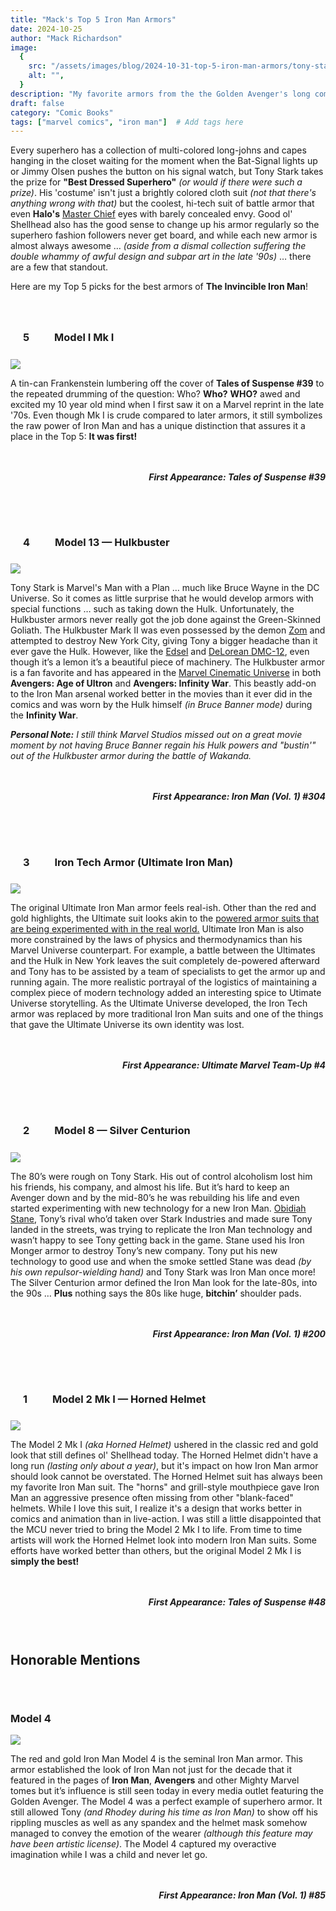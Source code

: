 ```yaml
---
title: "Mack's Top 5 Iron Man Armors"
date: 2024-10-25
author: "Mack Richardson"
image:
  {
    src: "/assets/images/blog/2024-10-31-top-5-iron-man-armors/tony-stark-armors.webp",
    alt: "",
  }
description: "My favorite armors from the the Golden Avenger's long comic book history."
draft: false
category: "Comic Books"
tags: ["marvel comics", "iron man"]  # Add tags here
---
```


Every superhero has a collection of multi-colored long-johns and capes hanging in the closet waiting for the moment when the Bat-Signal lights up or Jimmy Olsen pushes the button on his signal watch, but Tony Stark takes the prize for **"Best Dressed Superhero"** _(or would if there were such a prize)_. His 'costume' isn't just a brightly colored cloth suit _(not that there's anything wrong with that)_ but the coolest, hi-tech suit of battle armor that even **Halo's** <a title="Master Chief (Halo)" href="http://en.wikipedia.org/wiki/Master_Chief_(Halo)" target="_blank">Master Chief</a> eyes with barely concealed envy. Good ol' Shellhead also has the good sense to change up his armor regularly so the superhero fashion followers never get board, and while each new armor is almost always awesome &hellip; _(aside from a dismal collection suffering the double whammy of awful design and subpar art in the late '90s)_ &hellip; there are a few that standout. 

Here are my Top 5 picks for the best armors of **The Invincible Iron Man**!

<section class="list five">
  
  ### **5** Model I Mk I

  <img src="/assets/images/blog/2024-10-31-top-5-iron-man-armors/iron-man-model-1.png" class="avatar no-border">

  A tin-can Frankenstein lumbering off the cover of **Tales of Suspense #39** to the repeated drumming of the question: Who? **Who?** **WHO?** awed and excited my 10 year old mind when I first saw it on a Marvel reprint in the late '70s. Even though Mk I is crude compared to later armors, it still symbolizes the raw power of Iron Man and has a unique distinction that assures it a place in the Top 5: **It was first!**

  ##### **First Appearance:** Tales of Suspense #39

</section>

<section class="list four">

### **4** Model 13 &mdash; Hulkbuster

<img src="/assets/images/blog/2024-10-31-top-5-iron-man-armors/iron-man-model-13-hulkbuster.png" class="avatar no-border">

Tony Stark is Marvel's Man with a Plan &hellip; much like Bruce Wayne in the DC Universe. So it comes as little surprise that he would develop armors with special functions &hellip; such as taking down the Hulk. Unfortunately, the Hulkbuster armors never really got the job done against the Green-Skinned Goliath. The Hulkbuster Mark II was even possessed by the demon <a title="The Demon Zom" href="http://en.wikipedia.org/wiki/Zom" target="_blank">Zom</a> and attempted to destroy New York City, giving Tony a bigger headache than it ever gave the Hulk. However, like the <a title="Edsel" href="http://en.wikipedia.org/wiki/Edsel" target="_blank">Edsel</a> and <a title="DeLorean DMC-12" href="http://en.wikipedia.org/wiki/DeLorean_DMC-12" target="_blank">DeLorean DMC-12</a>, even though it’s a lemon it’s a beautiful piece of machinery. The Hulkbuster armor is a fan favorite and has appeared in the <a title="Marvel Cinematic Universe" href="http://en.wikipedia.org/wiki/Marvel_Cinematic_Universe" target="_blank">Marvel Cinematic Universe</a> in both **Avengers: Age of Ultron** and **Avengers: Infinity War**. This beastly add-on to the Iron Man arsenal worked better in the movies than it ever did in the comics and was worn by the Hulk himself _(in Bruce Banner mode)_ during the **Infinity War**. 

_**Personal Note:** I still think Marvel Studios missed out on a great movie moment by not having Bruce Banner regain his Hulk powers and "bustin'" out of the Hulkbuster armor during the battle of Wakanda._

##### **First Appearance:** Iron Man (Vol. 1) #304</h5>

</section>

<section class="list three">

### **3** Iron Tech Armor (Ultimate Iron Man)

<img src="/assets/images/blog/2024-10-31-top-5-iron-man-armors/iron-man-ultimate.png" class="avatar no-border">

The original Ultimate Iron Man armor feels real-ish. Other than the red and gold highlights, the Ultimate suit looks akin to the <a title="Powered Exoskeleton Research" href="http://en.wikipedia.org/wiki/Power_armor#Current_Research" target="_blank">powered armor suits that are being experimented with in the real world.</a> Ultimate Iron Man is also more constrained by the laws of physics and thermodynamics than his Marvel Universe counterpart. For example, a battle between the Ultimates and the Hulk in New York leaves the suit completely de-powered afterward and Tony has to be assisted by a team of specialists to get the armor up and running again. The more realistic portrayal of the logistics of maintaining a complex piece of modern technology added an interesting spice to Utimate Universe storytelling. As the Ultimate Universe developed, the Iron Tech armor was replaced by more traditional Iron Man suits and one of the things that gave the Ultimate Universe its own identity was lost.

##### **First Appearance:** Ultimate Marvel Team-Up #4

</section>

<section class=" list two">

### **2** Model 8 &mdash; Silver Centurion

<img src="/assets/images/blog/2024-10-31-top-5-iron-man-armors/iron-man-model-8.png" class="avatar no-border">

The 80’s were rough on Tony Stark. His out of control alcoholism lost him his friends, his company, and almost his life. But it’s hard to keep an Avenger down and by the mid-80’s he was rebuilding his life and even started experimenting with new technology for a new Iron Man. <a title="Obidiah Stane aka Iron Monger" href="http://en.wikipedia.org/wiki/Iron_Monger" target="_blank">Obidiah Stane</a>, Tony’s rival who’d taken over Stark Industries and made sure Tony landed in the streets, was trying to replicate the Iron Man technology and wasn’t happy to see Tony getting back in the game. Stane used his Iron Monger armor to destroy Tony’s new company. Tony put his new technology to good use and when the smoke settled Stane was dead _(by his own repulsor-wielding hand)_ and Tony Stark was Iron Man once more! The Silver Centurion armor defined the Iron Man look for the late-80s, into the 90s &hellip; **Plus** nothing says the 80s like huge, **bitchin’** shoulder pads.

##### **First Appearance:** Iron Man (Vol. 1) #200

</section>

<section class="list one">

### **1** Model 2 Mk I &mdash; Horned Helmet

<img src="/assets/images/blog/2024-10-31-top-5-iron-man-armors/iron-man-model-2-mk-1.png" class="avatar no-border">

The Model 2 Mk I _(aka Horned Helmet)_ ushered in the classic red and gold look that still defines ol' Shellhead today. The Horned Helmet didn't have a long run _(lasting only about a year)_, but it's impact on how Iron Man armor should look cannot be overstated. The Horned Helmet suit has always been my favorite Iron Man suit. The "horns" and grill-style mouthpiece gave Iron Man an aggressive presence often missing from other "blank-faced" helmets. While I love this suit, I realize it's a design that works better in comics and animation than in live-action. I was still a little disappointed that the MCU never tried to bring the Model 2 Mk I to life. From time to time artists will work the Horned Helmet look into modern Iron Man suits. Some efforts have worked better than others, but the original Model 2 Mk I is **simply the best!**

##### **First Appearance:** Tales of Suspense #48

</section>

<h2 class="inverted">Honorable Mentions</h2>

<section class="list honorable">

### Model 4

<img src="/assets/images/blog/2024-10-31-top-5-iron-man-armors/iron-man-model-4.png" class="avatar no-border">

The red and gold Iron Man Model 4 is the seminal Iron Man armor. This armor established the look of Iron Man not just for the decade that it featured in the pages of **Iron Man**, **Avengers** and other Mighty Marvel tomes but it’s influence is still seen today in every media outlet featuring the Golden Avenger. The Model 4 was a perfect example of superhero armor. It still allowed Tony _(and Rhodey during his time as Iron Man)_ to show off his rippling muscles as well as any spandex and the helmet mask somehow managed to convey the emotion of the wearer _(although this feature may have been artistic license)_. The Model 4 captured my overactive imagination while I was a child and never let go.

##### **First Appearance:** Iron Man (Vol. 1) #85

</section>

<style>
  h2.inverted {
    margin-block: 3rem !important;
  }
  section.list h3 > strong {
    background-color: hsl(var(--color-dark), 1);
    border-radius: 100%;
    color: hsl(var(--color-light), 1);
    display: inline-block;
    margin-right: 1rem;
    padding: 0.5rem 1.25rem;
  }
  section.list h5 {
    border-bottom: none !important;
    border-top: 3px double hsl(var(--color-dark), 1);
    margin-top: 2rem;
    padding-top: 1rem;
    text-align: right;
  }
  section.list {
    display: flow-root;
    margin-bottom: 2rem
  }
  section.list:last-of-type {
    margin-bottom: 0;
  }
  .avatar {
    max-width: 250px !important;
  }
  section#content section.list:nth-child(even) > img.avatar {
    float: left;
    margin: 0 1rem 0 1rem;
  }
  section#content section.list:nth-child(odd) > img.avatar {
    float: right;
    margin: 0 0 1rem 1rem;
  }
  section#content section.list:nth-child(odd) h5 {
    text-align: left;
  }
  section.one {
    margin-bottom: 0;
  }
  section.five {
    margin-top: 2rem;
  }
  section.honorable .avatar {
    shape-outside: url(/assets/images/blog/2024-10-31-top-5-iron-man-armors/iron-man-model-4.png);
    max-width: 200px !important;
  }
  section.honorable h5 {
    text-align: right;
  }
  section.one .avatar {
    shape-outside: url(/assets/images/blog/2024-10-31-top-5-iron-man-armors/iron-man-model-2-mk-1.png);
  }
  section.two .avatar {
    shape-outside: url(/assets/images/blog/2024-10-31-top-5-iron-man-armors/iron-man-model-8.png);
  }
  section.three .avatar {
    shape-outside: url(/assets/images/blog/2024-10-31-top-5-iron-man-armors/iron-man-ultimate.png);
    max-width: 225px !important;
  }
  section.four .avatar {
    shape-outside: url(/assets/images/blog/2024-10-31-top-5-iron-man-armors/iron-man-model-13-hulkbuster.png);
    max-width: 250px !important;
  }
  section.five .avatar {
    shape-outside: url(/assets/images/blog/2024-10-31-top-5-iron-man-armors/iron-man-model-1.png);
    max-width: 200px !important;
  }

  @media screen and (max-width: 576px) {
    section.list {
      display: grid;
    }
    section.list img.avatar {
      display: block;
      float: none !important;
      margin:  0 auto 2rem auto !important;
      max-width: 100%;
    }
    section.list h3 > strong {
      display: block;
      margin: 0 auto 1rem auto;
      width: fit-content;
    }
  }
</style>
